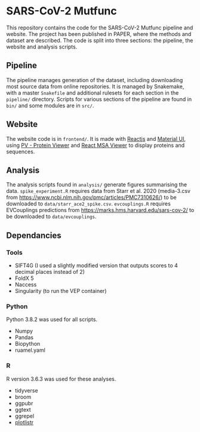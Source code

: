 # SARS-CoV-2 Mutfunc

This repository contains the code for the SARS-CoV-2 Mutfunc pipeline and website.
The project has been published in PAPER, where the methods and dataset are described.
The code is split into three sections: the pipeline, the website and analysis scripts.

## Pipeline

The pipeline manages generation of the dataset, including downloading most source data from online repositories.
It is managed by Snakemake, with a master `Snakefile` and additional rulesets for each section in the `pipeline/` directory.
Scripts for various sections of the pipeline are found in `bin/` and some modules are in `src/`.

## Website

The website code is in `frontend/`.
It is made with [Reactjs](https://reactjs.org/) and [Material UI](https://material-ui.com/), using
[PV - Protein Viewer](https://biasmv.github.io/pv/) and [React MSA Viewer](https://github.com/plotly/react-msa-viewer) to display proteins and sequences.

## Analysis

The analysis scripts found in `analysis/` generate figures summarising the data.
`spike_experiment.R` requires data from Starr et al. 2020 (media-3.csv from <https://www.ncbi.nlm.nih.gov/pmc/articles/PMC7310626/>) to be downloaded to `data/starr_ace2_spike.csv`.
`evcouplings.R` requires EVCouplings predictions from <https://marks.hms.harvard.edu/sars-cov-2/> to be downloaded to `data/evcouplings`.

## Dependancies

### Tools

* SIFT4G (I used a slightly modified version that outputs scores to 4 decimal places instead of 2)
* FoldX 5
* Naccess
* Singularity (to run the VEP container)

### Python

Python 3.8.2 was used for all scripts.

* Numpy
* Pandas
* Biopython
* ruamel.yaml

### R

R version 3.6.3 was used for these analyses.

* tidyverse
* broom
* ggpubr
* ggtext
* ggrepel
* [plotlistr](github.com/allydunham/plotlistr)
